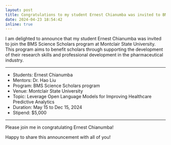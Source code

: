 ```yaml
---
layout: post
title: Congratulations to my student Ernest Chianumba was invited to BMS Science Scholars program at Montclair State University
date: 2024-04-23 18:54:42
inline: true
---
```


I am delighted to announce that my student Ernest Chianumba was invited to join the BMS Science Scholars program at Montclair State University. 
This program aims to benefit scholars through supporting the development of their research skills and professional development in the pharmaceutical industry. 

----------------------------------

- Students: Ernest Chianumba 
- Mentors: Dr. Hao Liu
- Program: BMS Science Scholars program
- Venue: Montclair State University
- Topic: Leverage Open Language Models for Improving Healthcare Predictive Analytics
- Duration: May 15 to Dec 15, 2024
- Stipend: $5,000 

----------------------------------

Please join me in congratulating Ernest Chianumba!

Happy to share this announcement with all of you! 

